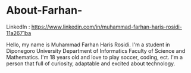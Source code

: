# About-Farhan-

LinkedIn : https://www.linkedin.com/in/muhammad-farhan-haris-rosidi-11a2671ba

Hello, my name is Muhammad Farhan Haris Rosidi. I'm a student in Diponegoro University Department of Informatics Faculty of Science and Mathematics. I'm 18 years old and love to play soccer, coding, ect. I'm a person that full of curiosity, adaptable and excited about technology.
